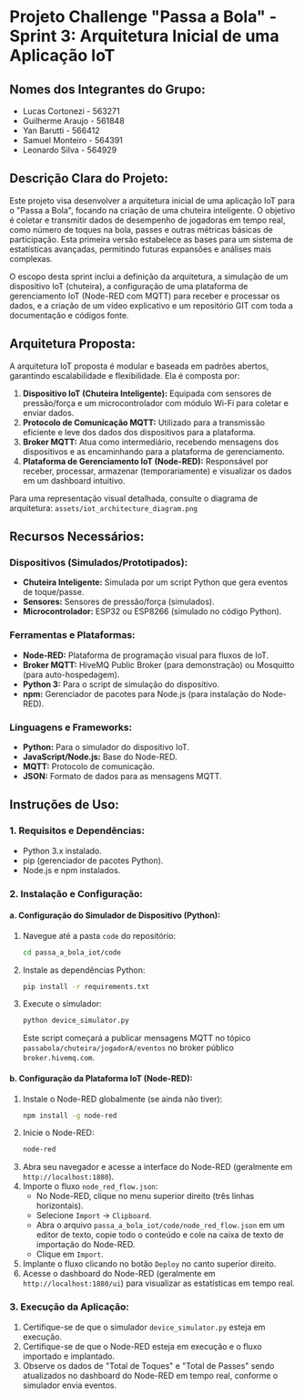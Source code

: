 # Projeto Challenge "Passa a Bola" - Sprint 3: Arquitetura Inicial de uma Aplicação IoT

## Nomes dos Integrantes do Grupo:

*   Lucas Cortonezi - 563271
*   Guilherme Araujo - 561848
*   Yan Barutti - 566412
*   Samuel Monteiro - 564391
*   Leonardo Silva - 564929

## Descrição Clara do Projeto:

Este projeto visa desenvolver a arquitetura inicial de uma aplicação IoT para o "Passa a Bola", focando na criação de uma chuteira inteligente. O objetivo é coletar e transmitir dados de desempenho de jogadoras em tempo real, como número de toques na bola, passes e outras métricas básicas de participação. Esta primeira versão estabelece as bases para um sistema de estatísticas avançadas, permitindo futuras expansões e análises mais complexas.

O escopo desta sprint inclui a definição da arquitetura, a simulação de um dispositivo IoT (chuteira), a configuração de uma plataforma de gerenciamento IoT (Node-RED com MQTT) para receber e processar os dados, e a criação de um vídeo explicativo e um repositório GIT com toda a documentação e códigos fonte.

## Arquitetura Proposta:

A arquitetura IoT proposta é modular e baseada em padrões abertos, garantindo escalabilidade e flexibilidade. Ela é composta por:

1.  **Dispositivo IoT (Chuteira Inteligente):** Equipada com sensores de pressão/força e um microcontrolador com módulo Wi-Fi para coletar e enviar dados.
2.  **Protocolo de Comunicação MQTT:** Utilizado para a transmissão eficiente e leve dos dados dos dispositivos para a plataforma.
3.  **Broker MQTT:** Atua como intermediário, recebendo mensagens dos dispositivos e as encaminhando para a plataforma de gerenciamento.
4.  **Plataforma de Gerenciamento IoT (Node-RED):** Responsável por receber, processar, armazenar (temporariamente) e visualizar os dados em um dashboard intuitivo.

Para uma representação visual detalhada, consulte o diagrama de arquitetura: `assets/iot_architecture_diagram.png`

## Recursos Necessários:

### Dispositivos (Simulados/Prototipados):
*   **Chuteira Inteligente:** Simulada por um script Python que gera eventos de toque/passe.
*   **Sensores:** Sensores de pressão/força (simulados).
*   **Microcontrolador:** ESP32 ou ESP8266 (simulado no código Python).

### Ferramentas e Plataformas:
*   **Node-RED:** Plataforma de programação visual para fluxos de IoT.
*   **Broker MQTT:** HiveMQ Public Broker (para demonstração) ou Mosquitto (para auto-hospedagem).
*   **Python 3:** Para o script de simulação do dispositivo.
*   **npm:** Gerenciador de pacotes para Node.js (para instalação do Node-RED).

### Linguagens e Frameworks:
*   **Python:** Para o simulador do dispositivo IoT.
*   **JavaScript/Node.js:** Base do Node-RED.
*   **MQTT:** Protocolo de comunicação.
*   **JSON:** Formato de dados para as mensagens MQTT.

## Instruções de Uso:

### 1. Requisitos e Dependências:
*   Python 3.x instalado.
*   pip (gerenciador de pacotes Python).
*   Node.js e npm instalados.

### 2. Instalação e Configuração:

#### a. Configuração do Simulador de Dispositivo (Python):
1.  Navegue até a pasta `code` do repositório:
    ```bash
    cd passa_a_bola_iot/code
    ```
2.  Instale as dependências Python:
    ```bash
    pip install -r requirements.txt
    ```
3.  Execute o simulador:
    ```bash
    python device_simulator.py
    ```
    Este script começará a publicar mensagens MQTT no tópico `passabola/chuteira/jogadorA/eventos` no broker público `broker.hivemq.com`.

#### b. Configuração da Plataforma IoT (Node-RED):
1.  Instale o Node-RED globalmente (se ainda não tiver):
    ```bash
    npm install -g node-red
    ```
2.  Inicie o Node-RED:
    ```bash
    node-red
    ```
3.  Abra seu navegador e acesse a interface do Node-RED (geralmente em `http://localhost:1880`).
4.  Importe o fluxo `node_red_flow.json`:
    *   No Node-RED, clique no menu superior direito (três linhas horizontais).
    *   Selecione `Import` -> `Clipboard`.
    *   Abra o arquivo `passa_a_bola_iot/code/node_red_flow.json` em um editor de texto, copie todo o conteúdo e cole na caixa de texto de importação do Node-RED.
    *   Clique em `Import`.
5.  Implante o fluxo clicando no botão `Deploy` no canto superior direito.
6.  Acesse o dashboard do Node-RED (geralmente em `http://localhost:1880/ui`) para visualizar as estatísticas em tempo real.

### 3. Execução da Aplicação:

1.  Certifique-se de que o simulador `device_simulator.py` esteja em execução.
2.  Certifique-se de que o Node-RED esteja em execução e o fluxo importado e implantado.
3.  Observe os dados de "Total de Toques" e "Total de Passes" sendo atualizados no dashboard do Node-RED em tempo real, conforme o simulador envia eventos.

